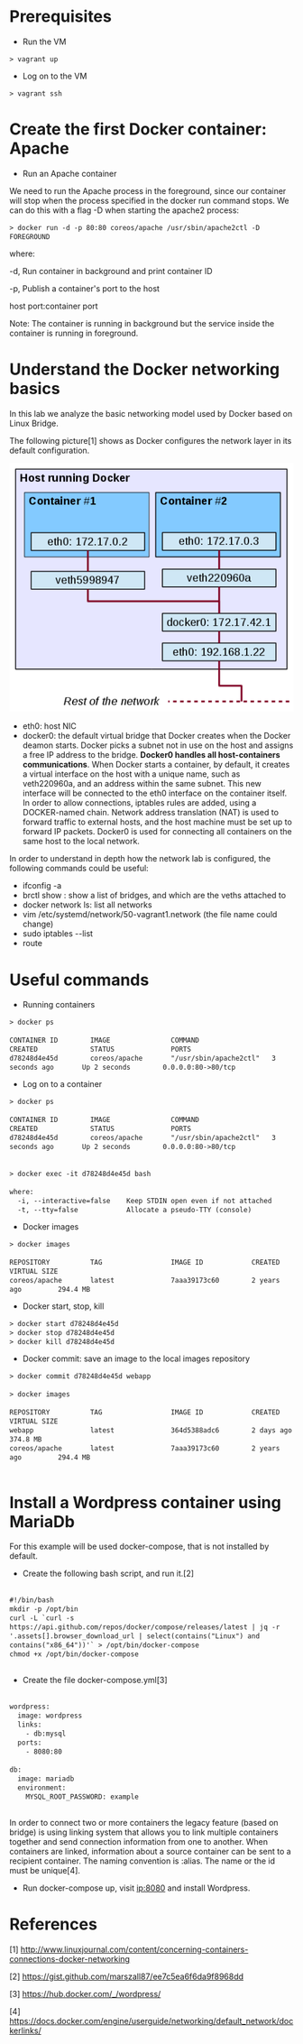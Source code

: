 # Prerequisites

- Run the VM
```
> vagrant up

```

- Log on to the VM
```
> vagrant ssh

```

# Create the first Docker container: Apache

- Run an Apache container

 We need to run the Apache process in the foreground, since our container will stop when the process specified in the docker run command stops. We can do this with a flag -D when starting the apache2 process:

```
> docker run -d -p 80:80 coreos/apache /usr/sbin/apache2ctl -D FOREGROUND

```
where:

-d, Run container in background and print container ID

-p, Publish a container's port to the host 

host port:container port


Note: The container is running in background but the service inside the container is running in foreground.

# Understand the Docker networking basics

In this lab we analyze the basic networking model used by Docker based on Linux Bridge.

The following picture[1] shows as Docker configures the network layer in its default configuration.

![Docker bridge network](https://github.com/amartellone/coreos-vagrant/blob/master/bridge-network-docker.png)

- eth0: host NIC
- docker0: the default virtual bridge that Docker creates when the Docker deamon starts. Docker picks a subnet not in use on the host and assigns a free IP address to the bridge. **Docker0 handles all host-containers communications**. When Docker starts a container, by default, it creates a virtual interface on the host with a unique name, such as veth220960a, and an address within the same subnet. This new interface will be connected to the eth0 interface on the container itself. In order to allow connections, iptables rules are added, using a DOCKER-named chain. Network address translation (NAT) is used to forward traffic to external hosts, and the host machine must be set up to forward IP packets. Docker0 is used for connecting all containers on the same host to the local network.  

In order to understand in depth how the network lab is configured, the following commands could be useful:

- ifconfig -a
- brctl show : show a list of bridges, and which are the veths attached to
- docker network ls: list all networks
- vim /etc/systemd/network/50-vagrant1.network (the file name could change)
- sudo iptables --list
- route

# Useful commands

- Running containers

```
> docker ps

CONTAINER ID        IMAGE               COMMAND                  CREATED             STATUS              PORTS                    
d78248d4e45d        coreos/apache       "/usr/sbin/apache2ctl"   3 seconds ago       Up 2 seconds        0.0.0.0:80->80/tcp 

```

- Log on to a container 

```
> docker ps

CONTAINER ID        IMAGE               COMMAND                  CREATED             STATUS              PORTS                    
d78248d4e45d        coreos/apache       "/usr/sbin/apache2ctl"   3 seconds ago       Up 2 seconds        0.0.0.0:80->80/tcp 


> docker exec -it d78248d4e45d bash

where:
  -i, --interactive=false    Keep STDIN open even if not attached
  -t, --tty=false            Allocate a pseudo-TTY (console)
```

- Docker images 
```
> docker images

REPOSITORY          TAG                 IMAGE ID            CREATED             VIRTUAL SIZE
coreos/apache       latest              7aaa39173c60        2 years ago         294.4 MB

```

- Docker start, stop, kill 
```
> docker start d78248d4e45d
> docker stop d78248d4e45d
> docker kill d78248d4e45d

```

- Docker commit: save an image to the local images repository
```
> docker commit d78248d4e45d webapp

> docker images 

REPOSITORY          TAG                 IMAGE ID            CREATED             VIRTUAL SIZE
webapp              latest              364d5388adc6        2 days ago          374.8 MB
coreos/apache       latest              7aaa39173c60        2 years ago         294.4 MB


```
# Install a Wordpress container using MariaDb

For this example will be used docker-compose, that is not installed by default.

* Create the following bash script, and run it.[2] 


```

#!/bin/bash
mkdir -p /opt/bin
curl -L `curl -s https://api.github.com/repos/docker/compose/releases/latest | jq -r '.assets[].browser_download_url | select(contains("Linux") and contains("x86_64"))'` > /opt/bin/docker-compose
chmod +x /opt/bin/docker-compose


```

* Create the file docker-compose.yml[3]

```

wordpress:
  image: wordpress
  links:
    - db:mysql
  ports:
    - 8080:80

db:
  image: mariadb
  environment:
    MYSQL_ROOT_PASSWORD: example


```
In order to connect two or more containers the legacy feature (based on bridge) is using linking system that allows you to link multiple containers together and send connection information from one to another.
When containers are linked, information about a source container can be sent to a recipient container. The naming convention is <name or id>:alias. The name or the id must be unique[4].


* Run docker-compose up, visit <ip:8080> and install Wordpress.

# References
[1] http://www.linuxjournal.com/content/concerning-containers-connections-docker-networking

[2] https://gist.github.com/marszall87/ee7c5ea6f6da9f8968dd

[3] https://hub.docker.com/_/wordpress/

[4] https://docs.docker.com/engine/userguide/networking/default_network/dockerlinks/


